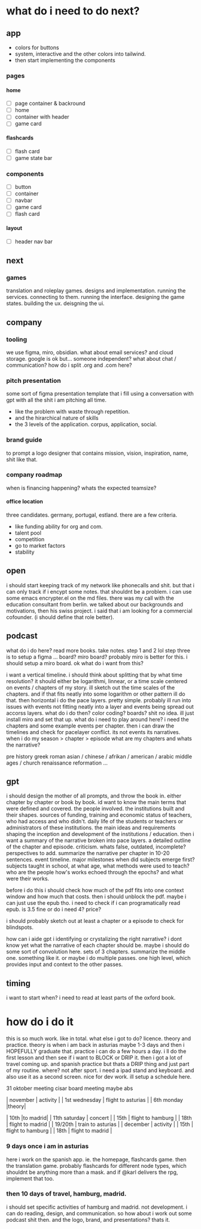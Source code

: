 # what do i need to do next?
## app
- colors for buttons
- system, interactive and the other colors into tailwind.
- then start implementing the components

### pages
#### home
- [ ] page container & backround
- [ ] home
- [ ] container with header
- [ ] game card
#### flashcards
- [ ] flash card
- [ ] game state bar

### components
- [ ] button
- [ ] container
- [ ] navbar
- [ ] game card
- [ ] flash card

#### layout
- [ ] header nav bar

## next
### games
translation and roleplay games.
designs and implementation. running the services. connecting to them. running the interface. designing the game states. building the ux. deisgning the ui.

## company
### tooling
we use figma, miro, obsidian.
what about email services?
and cloud storage. google is ok but... 
someone independent?
what about chat / communication?
how do i split .org and .com here?

### pitch presentation
some sort of figma presentation template
that i fill using a conversation with gpt
with all the shit i am pitching all time.
- like the problem with waste through repetition.
- and the hirarchical nature of skills
- the 3 levels of the application. corpus, application, social.

### brand guide 
to prompt a logo designer that contains mission, vision, inspiration, name, shit like that.

### company roadmap
when is financing happening? 
whats the expected teamsize?
#### office location
three candidates. germany, portugal, estland. 
there are a few criteria. 
- like funding ability for org and com. 
- talent pool
- competition 
- go to market factors
- stability



## open
i should start keeping track of my network
like phonecalls and shit.
but that i can only track if i encypt some notes.
that shouldnt be a problem.
i can use some emacs encrypter.el on the md files.
there was my call with the education consultant from berlin.
we talked about our backgrounds and motivations, then his swiss project. i said that i am looking for a commercial cofounder. (i should define that role better). 

## podcast
what do i do here?
read more books.
take notes.
step 1 and 2 lol
step three is to setup a figma ... board?
miro board?
probably miro is better for this. 
i should setup a miro board. ok what do i want from this?

i want a vertical timeline. i should think about splitting that by what time resolution? it should either be logarithmi, linnear, or a time scale centered on events / chapters of my story.
ill sketch out the time scales of the chapters. and if that fits neatly into some logarithm or other pattern ill do that.
then horizontal i do the pace layers. pretty simple. probably ill run into issues with events not fitting neatly into a layer and events being spread out accorss layers. what do i do then? color coding? boards? shit no idea. ill just install miro and set that up.
what do i need to play around here?
i need the chapters and some example events per chapter. then i can draw the timelines and check for pacelayer conflict.
its not events its narratives. when i do my 
season > chapter > episode
what are my chapters and whats the narrative?

pre history
greek
roman
asian / chinese / afrikan / american / arabic
middle ages / church
renaissance
reformation
...

## gpt
i should design the mother of all prompts, and throw the book in. either chapter by chapter or book by book.
id want to know the main terms that were defined and covered. the people involved.
the institutions built and their shapes.
sources of funding, training and economic status of teachers, 
who had access and who didn't.
daily life of the students or teachers or administrators of these institutions.
the main ideas and requirements shaping the inception and development of the institutions / education.
then i want a summary of the narrative broken into pace layers.
a detailed outline of the chapter and episode.
criticism. whats false, outdated, incomplete? perspectives to add.
summarize the narrative per chapter in 10-20 sentences. 
event timeline. major milestones
when did subjects emerge first?
subjects taught in school, at what age, 
what methods were used to teach?
who are the people how's works echoed through the epochs? and what were their works. 




before i do this i should check how much of the pdf fits into one context window and how much that costs.
then i should unblock the pdf. maybe i can just use the epub tho. i need to check if i can programatically read epub.
is 3.5 fine or do i need 4?
price? 

i should probably sketch out at least a chapter or a episode to check for blindspots.

how can i aide gpt i identifying or crystalizing the right narrative?
i dont know yet what the narrative of each chapter should be.
maybe i should do some sort of convolution here. sets of 3 chapters. summarize the middle one. something like it. 
or maybe i do multiple passes. one high level, which provides input and context to the other passes.




## timing
i want to start when?
i need to read at least parts of the oxford book.


# how do i do it
this is so much work. 
like in total.
what else i got to do? licence. 
theory and practice.
theory is when i am back in asturias maybe 1-3 days and then i HOPEFULLY graduate that.
practice i can do a few hours a day. i ll do the first lesson and then see if i want to BLOCK or DRIP it.
then i got a lot of travel coming up.
and spanish practice but thats a DRIP thing and just part of my routine. where? not after sport. 
i need a ipad stand and keyboard. and also use it as a second screen. nice for dev work.
ill setup a schedule here.


31 oktober
meeting cisar
board meeting
maybe abs

| november | activity | 
| 1st wednesday | flight to asturias | 
| 6th monday   |theory|

| 10th  |to madrid|
| 11th saturday | concert |
| 15th | flight to hamburg |
| 18th | flight to madrid |
| 19/20th | train to asturias |
| december | activity | 
| 15th | flight to hamburg |
| 18th | flight to madrid |


### 9 days once i am in asturias
here i work on the spanish app. ie. the homepage, flashcards game.
then the translation game.
probably flashcards for different node types, which shouldnt be anything more than a mask.
and if @karl delivers the rpg, implement that too.

### then 10 days of travel, hamburg, madrid.
i should set specific activities of hamburg and madrid. 
not development. i can do reading, design, and communication.
so how about i work out some podcast shit then. 
and the logo, brand, and presentations? 
thats it. 

